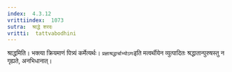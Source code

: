 ```yaml
---
index:  4.3.12
vrittiindex:  1073
sutra:  श्राद्धे शरदः
vritti:  tattvabodhini 
---
```


श्राद्धमिति। भक्त्या क्रियमाणं पित्र्यं कर्मेत्यर्थः। `प्रज्ञाश्रद्धार्चाभ्योऽणः`इति मत्वर्थीयेन व्युत्पादितः श्रद्धातान्पुरुषस्तु न गृह्यते, अनभिधानात्।

